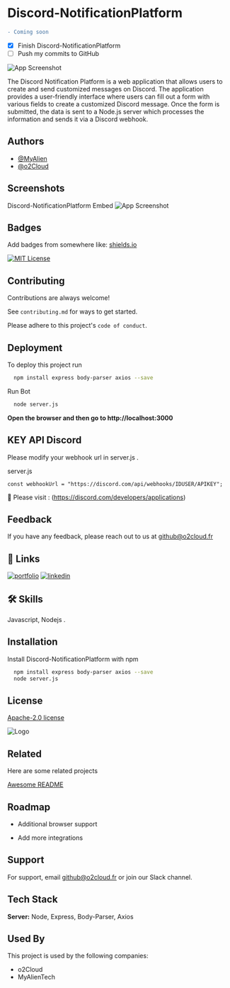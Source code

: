 
# Discord-NotificationPlatform

```diff
- Coming soon
```
- [x] Finish Discord-NotificationPlatform
- [ ] Push my commits to GitHub

![App Screenshot](https://i.imgur.com/v5Rvy9f.gif)


The Discord Notification Platform is a web application that allows users to create and send customized messages on Discord. The application provides a user-friendly interface where users can fill out a form with various fields to create a customized Discord message. Once the form is submitted, the data is sent to a Node.js server which processes the information and sends it via a Discord webhook.

## Authors

- [@MyAlien](https://www.github.com/MyAlien)
- [@o2Cloud](https://www.github.com/o2Cloud-fr )

## Screenshots
Discord-NotificationPlatform Embed
![App Screenshot](https://i.imgur.com/ml7hh23.png)


## Badges

Add badges from somewhere like: [shields.io](https://shields.io/)

[![MIT License](https://img.shields.io/badge/License-o2Cloud-yellow.svg)]()


## Contributing

Contributions are always welcome!

See `contributing.md` for ways to get started.

Please adhere to this project's `code of conduct`.


## Deployment

To deploy this project run

```bash
  npm install express body-parser axios --save
```
Run Bot
```bash
  node server.js
```
**Open the browser and then go to http://localhost:3000**

## KEY API Discord

Please modify your webhook url in server.js .

server.js

`const webhookUrl = "https://discord.com/api/webhooks/IDUSER/APIKEY";`

🔗 Please visit : (https://discord.com/developers/applications)


## Feedback

If you have any feedback, please reach out to us at github@o2cloud.fr


## 🔗 Links
[![portfolio](https://img.shields.io/badge/my_portfolio-000?style=for-the-badge&logo=ko-fi&logoColor=white)](https://vcard.o2cloud.fr/)
[![linkedin](https://img.shields.io/badge/linkedin-0A66C2?style=for-the-badge&logo=linkedin&logoColor=white)](https://www.linkedin.com/in/remi-simier-2b30142a1/)


## 🛠 Skills
Javascript, Nodejs .


## Installation

Install Discord-NotificationPlatform with npm


```bash
  npm install express body-parser axios --save
  node server.js
```
    
## License

[Apache-2.0 license](https://github.com/o2Cloud-fr/Discord-NotificationPlatform/blob/main/LICENSE)


![Logo](https://o2cloud.fr/logo/o2Cloud.png)


## Related

Here are some related projects

[Awesome README](https://github.com/o2Cloud-fr/Discord-NotificationPlatform/blob/main/README.md)


## Roadmap

- Additional browser support

- Add more integrations


## Support

For support, email github@o2cloud.fr or join our Slack channel.


## Tech Stack

**Server:** Node, Express, Body-Parser, Axios


## Used By

This project is used by the following companies:

- o2Cloud
- MyAlienTech

